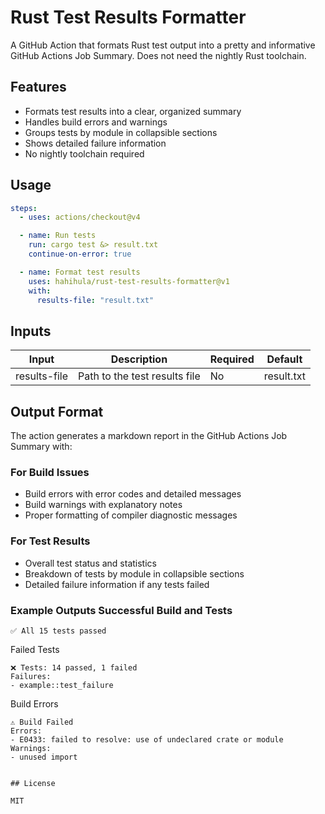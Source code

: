 # Rust Test Results Formatter

A GitHub Action that formats Rust test output into a pretty and informative GitHub Actions Job Summary. Does not need the nightly Rust toolchain.

## Features

- Formats test results into a clear, organized summary
- Handles build errors and warnings
- Groups tests by module in collapsible sections
- Shows detailed failure information
- No nightly toolchain required

## Usage

```yaml
steps:
  - uses: actions/checkout@v4

  - name: Run tests
    run: cargo test &> result.txt
    continue-on-error: true

  - name: Format test results
    uses: hahihula/rust-test-results-formatter@v1
    with:
      results-file: "result.txt"
```

## Inputs

| Input        | Description                   | Required | Default    |
| ------------ | ----------------------------- | -------- | ---------- |
| results-file | Path to the test results file | No       | result.txt |

## Output Format

The action generates a markdown report in the GitHub Actions Job Summary with:

### For Build Issues
- Build errors with error codes and detailed messages
- Build warnings with explanatory notes
- Proper formatting of compiler diagnostic messages

### For Test Results
- Overall test status and statistics
- Breakdown of tests by module in collapsible sections
- Detailed failure information if any tests failed
### Example Outputs Successful Build and Tests
```plaintext
✅ All 15 tests passed
 ```
 Failed Tests
```plaintext
❌ Tests: 14 passed, 1 failed
Failures:
- example::test_failure
 ```
 Build Errors
```plaintext
⚠️ Build Failed
Errors:
- E0433: failed to resolve: use of undeclared crate or module
Warnings:
- unused import
 ```
```

## License

MIT
